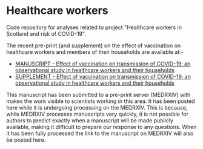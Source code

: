 # Healthcare workers

Code repository for analyses related to project "Healthcare workers in Scotland and risk of COVID-19".

The recent pre-print (and supplement) on the effect of vaccination on healthcare workers and members of their households are available at:-

- [MANUSCRIPT - Effect of vaccination on transmission of COVID-19: an observational study in healthcare workers and their households](vaccine_manuscript.pdf)
- [SUPPLEMENT - Effect of vaccination on transmission of COVID-19: an observational study in healthcare workers and their households](vaccine_manuscript_supp.pdf)

This manuscript has been submitted to a pre-print server (MEDRXIV) with makes the work visible to scientists working in this area. It has been posted here while it is undergoing processing on the MEDRXIV. This is because, while MEDRXIV processes manuscripts very quickly, it is not possible for authors to predict exactly when a manuscript will be made publicly available, making it difficult to prepare our response to any questions. When it has been fully processed the link to the manuscript on MEDRXIV will also be posted here.
